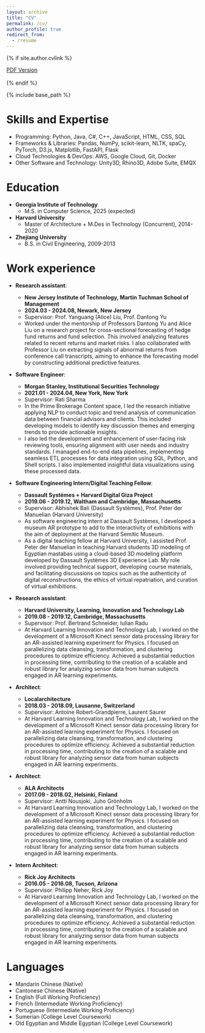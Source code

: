 ```yaml
---
layout: archive
title: "CV"
permalink: /cv/
author_profile: true
redirect_from:
  - /resume
---
```


{% if site.author.cvlink %}
  <div class="wordwrap"><a href="{{site.author.cvlink}}">PDF Version</a></div>
  <br>
{% endif %}

{% include base_path %}

Skills and Expertise
======
* Programming: Python, Java, C#, C++, JavaScript, HTML, CSS, SQL
* Frameworks & Libraries: Pandas, NumPy, scikit-learn, NLTK, spaCy, PyTorch, D3.js, Matplotlib, FastAPI, Flask
* Cloud Technologies & DevOps: AWS, Google Cloud, Git, Docker
* Other Software and Technology: Unity3D, Rhino3D, Adobe Suite, EMQX

Education
======
* **Georgia Institute of Technology**
  * M.S. in Computer Science, 2025 (expected)
* **Harvard University**
  * Master of Architecture + M.Des in Technology (Concurrent), 2014-2020
* **Zhejiang University**
  * B.S. in Civil Engineering, 2009-2013

Work experience
======
* **Research assistant**: 
  * **New Jersey Institute of Technology, Martin Tuchman School of Management**
  * **2024.03 - 2024.08, Newark, New Jersey**
  * Supervisor: Prof. Yanguang (Alice) Liu, Prof. Dantong Yu
  * Worked under the mentorship of Professors Dantong Yu and Alice Liu on a research project for cross-sectional forecasting of hedge fund returns and fund selection. This involved analyzing features related to recent returns and market risks. I also collaborated with Professor Liu on extracting signals of abnormal returns from conference call transcripts, aiming to enhance the forecasting model by constructing additional predictive features.

* **Software Engineer**: 
  * **Morgan Stanley, Institutional Securities Technology**
  * **2021.01 - 2024.04, New York, New York**
  * Supervisor: Rati Sharma
  * In the Prime Brokerage Content space, I led the research initiative applying NLP to conduct topic and trend analysis of communication data between financial advisors and clients. This included developing models to identify key discussion themes and emerging trends to provide actionable insights.
  * I also led the development and enhancement of user-facing risk reviewing tools, ensuring alignment with user needs and industry standards. I managed end-to-end data pipelines, implementing seamless ETL processes for data integration using SQL, Python, and Shell scripts. I also implemented insightful data visualizations using these processed data.

* **Software Engineering Intern/Digital Teaching Fellow**: 
  * **Dassault Systèmes + Harvard Digital Giza Project**
  * **2019.06 - 2019.12, Waltham and Cambridge, Massachusetts**
  * Supervisor: Abhishek Bali (Dassault Systèmes), Prof. Peter der Manuelian (Harvard University)
  * As software engineering intern at Dassault Systèmes, I developed a museum AR prototype to add to the interactivity of exhibitions with the aim of deployment at the Harvard Semitic Museum. 
  * As a digital teaching fellow at Harvard University, I assisted Prof. Peter der Manuelian in teaching Harvard students 3D modeling of Egyptian mastabas using a cloud-based 3D modeling platform developed by Dassault Systèmes 3D Experience Lab. My role involved providing technical support, developing course materials, and facilitating discussions on topics such as the authenticity of digital reconstructions, the ethics of virtual repatriation, and curation of virtual exhibitions.

* **Research assistant**: 
  * **Harvard University, Learning, Innovation and Technology Lab**
  * **2019.08 - 2019.12, Cambridge, Massachusetts**
  * Supervisor: Prof. Bertrand Schneider, Iulian Radu
  * At Harvard Learning Innovation and Technology Lab, I worked on the development of a Microsoft Kinect sensor data processing library for an AR-assisted learning experiment for Physics. I focused on parallelizing data cleansing, transformation, and clustering procedures to optimize efficiency. Achieved a substantial reduction in processing time, contributing to the creation of a scalable and robust library for analyzing sensor data from human subjects engaged in AR learning experiments.

* **Architect**: 
  * **Localarchitecture**
  * **2018.03 - 2018.09, Lausanne, Switzerland**
  * Supervisor: Antoine Robert-Grandpierre, Laurent Saurer
  * At Harvard Learning Innovation and Technology Lab, I worked on the development of a Microsoft Kinect sensor data processing library for an AR-assisted learning experiment for Physics. I focused on parallelizing data cleansing, transformation, and clustering procedures to optimize efficiency. Achieved a substantial reduction in processing time, contributing to the creation of a scalable and robust library for analyzing sensor data from human subjects engaged in AR learning experiments.

* **Architect**: 
  * **ALA Architects**
  * **2017.09 - 2018.02, Helsinki, Finland**
  * Supervisor: Antti Nousjoki, Juho Grönholm
  * At Harvard Learning Innovation and Technology Lab, I worked on the development of a Microsoft Kinect sensor data processing library for an AR-assisted learning experiment for Physics. I focused on parallelizing data cleansing, transformation, and clustering procedures to optimize efficiency. Achieved a substantial reduction in processing time, contributing to the creation of a scalable and robust library for analyzing sensor data from human subjects engaged in AR learning experiments.

* **Intern Architect**: 
  * **Rick Joy Architects**
  * **2016.05 - 2016.08, Tucson, Arizona**
  * Supervisor: Philipp Neher, Rick Joy
  * At Harvard Learning Innovation and Technology Lab, I worked on the development of a Microsoft Kinect sensor data processing library for an AR-assisted learning experiment for Physics. I focused on parallelizing data cleansing, transformation, and clustering procedures to optimize efficiency. Achieved a substantial reduction in processing time, contributing to the creation of a scalable and robust library for analyzing sensor data from human subjects engaged in AR learning experiments.

  
Languages
======
* Mandarin Chinese (Native)
* Cantonese Chinese (Native)
* English (Full Working Proficiency)
* French (Intermediate Working Proficiency)
* Portuguese (Intermediate Working Proficiency)
* Sumerian (College Level Coursework)
* Old Egyptian and Middle Egyptian (College Level Coursework)

  
